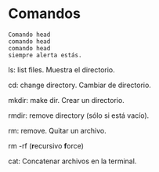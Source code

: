 # Comandos

```
Comando head
comando head
comando head
siempre alerta estás.
```

ls: list files. Muestra el directorio.

cd: change directory. Cambiar de directorio.

mkdir: make dir. Crear un directorio.

rmdir: remove directory (sólo si está vacío).

rm: remove. Quitar un archivo.

rm -rf (**r**ecursivo **f**orce)

cat: Concatenar archivos en la terminal.
